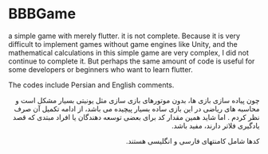 # BBBGame
 a simple game with merely flutter. it is not complete. Because it is very difficult to implement games without game engines like Unity, and the mathematical calculations in this simple game are very complex, I did not continue to complete it. But perhaps the same amount of code is useful for some developers or beginners who want to learn flutter. 

 The codes include Persian and English comments.

<p dir="rtl">چون پیاده سازی بازی ها، بدون موتورهای بازی سازی مثل یونیتی بسیار مشکل است و محاسبه های ریاضی در این بازی ساده بسیار پیچیده می باشد، از ادامه تکمیل آن صرف نظر کردم . اما شاید همین مقدار کد برای بعضی توسعه دهندگان یا افراد مبتدی که قصد یادگیری فلاتر دارند، مفید باشد.</p>
<p dir="rtl">
کدها شامل کامنتهای فارسی و انگلیسی هستند.
</p>
